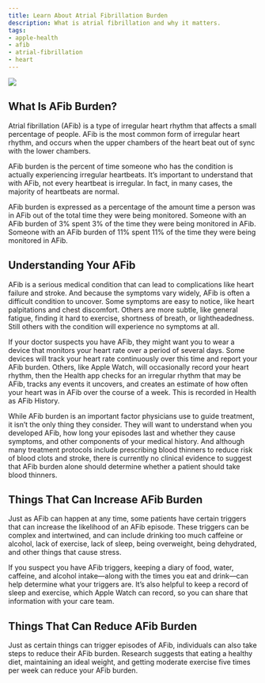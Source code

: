 ```yaml
---
title: Learn About Atrial Fibrillation Burden
description: What is atrial fibrillation and why it matters.
tags:
- apple-health
- afib
- atrial-fibrillation
- heart
---
```


![ ](/images/apple-health/AfibBurden_Article_Illustration.jpg)

## What Is AFib Burden?

Atrial fibrillation (AFib) is a type of irregular heart rhythm that affects a small percentage of people. AFib is the most common form of irregular heart rhythm, and occurs when the upper chambers of the heart beat out of sync with the lower chambers.

AFib burden is the percent of time someone who has the condition is actually experiencing irregular heartbeats. It’s important to understand that with AFib, not every heartbeat is irregular. In fact, in many cases, the majority of heartbeats are normal.

AFib burden is expressed as a percentage of the amount time a person was in AFib out of the total time they were being monitored. Someone with an AFib burden of 3% spent 3% of the time they were being monitored in AFib. Someone with an AFib burden of 11% spent 11% of the time they were being monitored in AFib.

## Understanding Your AFib

AFib is a serious medical condition that can lead to complications like heart failure and stroke. And because the symptoms vary widely, AFib is often a difficult condition to uncover. Some symptoms are easy to notice, like heart palpitations and chest discomfort. Others are more subtle, like general fatigue, finding it hard to exercise, shortness of breath, or lightheadedness. Still others with the condition will experience no symptoms at all.

If your doctor suspects you have AFib, they might want you to wear a device that monitors your heart rate over a period of several days. Some devices will track your heart rate continuously over this time and report your AFib burden. Others, like Apple Watch, will occasionally record your heart rhythm, then the Health app checks for an irregular rhythm that may be AFib, tracks any events it uncovers, and creates an estimate of how often your heart was in AFib over the course of a week. This is recorded in Health as AFib History.

While AFib burden is an important factor physicians use to guide treatment, it isn’t the only thing they consider. They will want to understand when you developed AFib, how long your episodes last and whether they cause symptoms, and other components of your medical history. And although many treatment protocols include prescribing blood thinners to reduce risk of blood clots and stroke, there is currently no clinical evidence to suggest that AFib burden alone should determine whether a patient should take blood thinners.

## Things That Can Increase AFib Burden

Just as AFib can happen at any time, some patients have certain triggers that can increase the likelihood of an AFib episode. These triggers can be complex and intertwined, and can include drinking too much caffeine or alcohol, lack of exercise, lack of sleep, being overweight, being dehydrated, and other things that cause stress.

If you suspect you have AFib triggers, keeping a diary of food, water, caffeine, and alcohol intake—along with the times you eat and drink—can help determine what your triggers are. It’s also helpful to keep a record of sleep and exercise, which Apple Watch can record, so you can share that information with your care team.

## Things That Can Reduce AFib Burden

Just as certain things can trigger episodes of AFib, individuals can also take steps to reduce their AFib burden. Research suggests that eating a healthy diet, maintaining an ideal weight, and getting moderate exercise five times per week can reduce your AFib burden.

